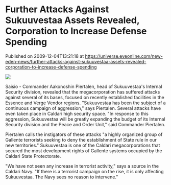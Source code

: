 # Further Attacks Against Sukuuvestaa Assets Revealed, Corporation to Increase Defense Spending
Published on 2009-12-04T13:21:18 at https://universe.eveonline.com/new-eden-news/further-attacks-against-sukuuvestaa-assets-revealed-corporation-to-increase-defense-spending

![](http://www.eve-mercury.net/images/mercurybanner.png)

  
Saisio -  Commander Aakonoshin Piertalen, head of Sukuuvestaa's Internal Security division, revealed that the megacorporation has suffered attacks against several of its bases, focused on recently established facilities in the Essence and Verge Vendor regions. "Sukuuvestaa has been the subject of a continuous campaign of aggression," says Piertalen. Several attacks have even taken place in Caldari high security space. "In response to this aggression, Sukuuvestaa will be greatly expanding the budget of its Internal Security division and the Peace and Order Unit," said Commander Piertalen.

Piertalen calls the instigators of these attacks "a highly organized group of Gallente terrorists seeking to deny the establishment of State rule in our new territories." Sukuuvestaa is one of the Caldari megacorporations that secured the most development rights of Gallente systems occupied by the Caldari State Protectorate.

"We have not seen any increase in terrorist activity," says a source in the Caldari Navy. "If there is a terrorist campaign on the rise, it is only affecting Sukuuvestaa. The Navy sees no reason to intervene."
